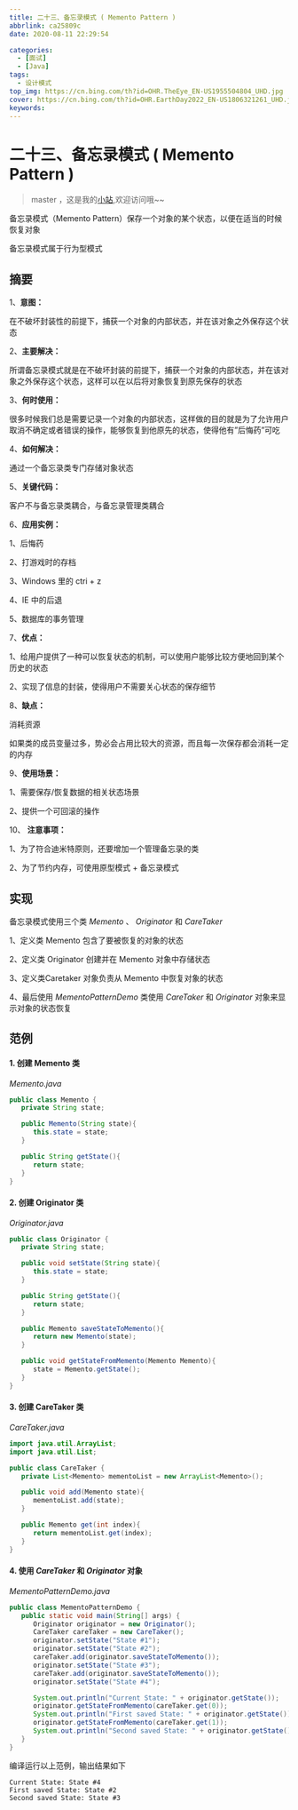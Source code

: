 ```yaml
---
title: 二十三、备忘录模式 ( Memento Pattern )
abbrlink: ca25809c
date: 2020-08-11 22:29:54

categories:
  - [面试]
  - [Java]
tags:
  - 设计模式
top_img: https://cn.bing.com/th?id=OHR.TheEye_EN-US1955504804_UHD.jpg
cover: https://cn.bing.com/th?id=OHR.EarthDay2022_EN-US1806321261_UHD.jpg
keywords:  
---
```

# 二十三、备忘录模式 ( Memento Pattern )
> master ，这是我的[小站](https://www.tryrun.top),欢迎访问哦~~

备忘录模式（Memento Pattern）保存一个对象的某个状态，以便在适当的时候恢复对象

备忘录模式属于行为型模式

## 摘要

1、**意图：**

在不破坏封装性的前提下，捕获一个对象的内部状态，并在该对象之外保存这个状态

2、**主要解决：**

所谓备忘录模式就是在不破坏封装的前提下，捕获一个对象的内部状态，并在该对象之外保存这个状态，这样可以在以后将对象恢复到原先保存的状态

3、**何时使用：**

很多时候我们总是需要记录一个对象的内部状态，这样做的目的就是为了允许用户取消不确定或者错误的操作，能够恢复到他原先的状态，使得他有”后悔药”可吃

4、**如何解决：**

通过一个备忘录类专门存储对象状态

5、**关键代码：**

客户不与备忘录类耦合，与备忘录管理类耦合

6、**应用实例：**

1、后悔药

2、打游戏时的存档

3、Windows 里的 ctri + z

4、IE 中的后退

5、数据库的事务管理

7、**优点：**

1、给用户提供了一种可以恢复状态的机制，可以使用户能够比较方便地回到某个历史的状态

2、实现了信息的封装，使得用户不需要关心状态的保存细节

8、**缺点：**

消耗资源

如果类的成员变量过多，势必会占用比较大的资源，而且每一次保存都会消耗一定的内存

9、**使用场景：**

1、需要保存/恢复数据的相关状态场景

2、提供一个可回滚的操作

10、 **注意事项：**

1、为了符合迪米特原则，还要增加一个管理备忘录的类

2、为了节约内存，可使用原型模式 + 备忘录模式

## 实现

备忘录模式使用三个类 *Memento* 、 *Originator* 和 *CareTaker*

1、定义类 Memento 包含了要被恢复的对象的状态

2、定义类 Originator 创建并在 Memento 对象中存储状态

3、定义类Caretaker 对象负责从 Memento 中恢复对象的状态

4、最后使用 *MementoPatternDemo* 类使用 *CareTaker* 和 *Originator* 对象来显示对象的状态恢复

## 范例

#### 1. 创建 Memento 类

*Memento.java*

```JAVA
public class Memento {
   private String state;

   public Memento(String state){
      this.state = state;
   }

   public String getState(){
      return state;
   }    
}
```

#### 2. 创建 Originator 类

*Originator.java*

```JAVA
public class Originator {
   private String state;

   public void setState(String state){
      this.state = state;
   }

   public String getState(){
      return state;
   }

   public Memento saveStateToMemento(){
      return new Memento(state);
   }

   public void getStateFromMemento(Memento Memento){
      state = Memento.getState();
   }
}
```

#### 3. 创建 CareTaker 类

*CareTaker.java*

```JAVA
import java.util.ArrayList;
import java.util.List;

public class CareTaker {
   private List<Memento> mementoList = new ArrayList<Memento>();

   public void add(Memento state){
      mementoList.add(state);
   }

   public Memento get(int index){
      return mementoList.get(index);
   }
}
```

#### 4. 使用 *CareTaker* 和 *Originator* 对象

*MementoPatternDemo.java*

```JAVA
public class MementoPatternDemo {
   public static void main(String[] args) {
      Originator originator = new Originator();
      CareTaker careTaker = new CareTaker();
      originator.setState("State #1");
      originator.setState("State #2");
      careTaker.add(originator.saveStateToMemento());
      originator.setState("State #3");
      careTaker.add(originator.saveStateToMemento());
      originator.setState("State #4");

      System.out.println("Current State: " + originator.getState());        
      originator.getStateFromMemento(careTaker.get(0));
      System.out.println("First saved State: " + originator.getState());
      originator.getStateFromMemento(careTaker.get(1));
      System.out.println("Second saved State: " + originator.getState());
   }
}
```

编译运行以上范例，输出结果如下

```
Current State: State #4
First saved State: State #2
Second saved State: State #3
```